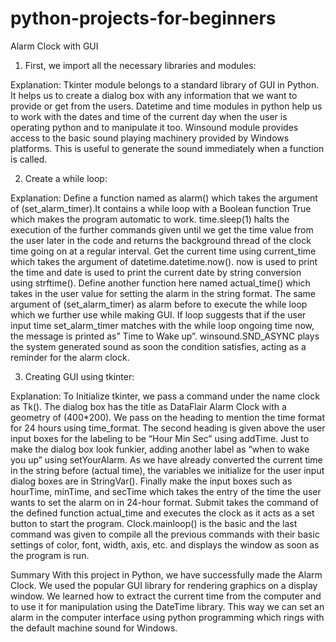 # python-projects-for-beginners
Alarm Clock with GUI

1. First, we import all the necessary libraries and modules:

Explanation:
Tkinter module belongs to a standard library of GUI in Python. It helps us to create a dialog box with any information that we want to provide or get from the users.
Datetime and time modules in python help us to work with the dates and time of the current day when the user is operating python and to manipulate it too.
Winsound module provides access to the basic sound playing machinery provided by Windows platforms. This is useful to generate the sound immediately when a 
function is called.


2. Create a while loop:

Explanation:
Define a function named as alarm() which takes the argument of (set_alarm_timer).It contains a while loop with a Boolean function True which makes the program 
automatic to work.
time.sleep(1) halts the execution of the further commands given until we get the time value from the user later in the code and returns the background thread of the 
clock time going on at a regular interval.
Get the current time using current_time which takes the argument of datetime.datetime.now().
now is used to print the time and date is used to print the current date by string conversion using strftime().
Define another function here named actual_time() which takes in the user value for setting the alarm in the string format. The same argument of (set_alarm_timer) as 
alarm before to execute the while loop which we further use while making GUI.
If loop suggests that if the user input time set_alarm_timer matches with the while loop ongoing time now, the message is printed as” Time to Wake up”.
winsound.SND_ASYNC plays the system generated sound as soon the condition satisfies, acting as a reminder for the alarm clock.


3. Creating GUI using tkinter:

Explanation:
To Initialize tkinter, we pass a command under the name clock as Tk().
The dialog box has the title as DataFlair Alarm Clock with a geometry of (400*200). We pass on the heading to mention the time format for 24 hours using time_format.
The second heading is given above the user input boxes for the labeling to be “Hour Min Sec” using addTime.
Just to make the dialog box look funkier, adding another label as “when to wake you up” using setYourAlarm.
As we have already converted the current time in the string before (actual time), the variables we initialize for the user input dialog boxes are in StringVar().
Finally make the input boxes such as hourTime, minTime, and secTime which takes the entry of the time the user wants to set the alarm on in 24-hour format.
Submit takes the command of the defined function actual_time and executes the clock as it acts as a set button to start the program.
Clock.mainloop() is the basic and the last command was given to compile all the previous commands with their basic settings of color, font, width, axis, etc. and 
displays the window as soon as the program is run.

Summary
With this project in Python, we have successfully made the Alarm Clock. We used the popular GUI library for rendering graphics on a display window. 
We learned how to extract the current time from the computer and to use it for manipulation using the DateTime library. This way we can set an alarm in the 
computer interface using python programming which rings with the default machine sound for Windows.

